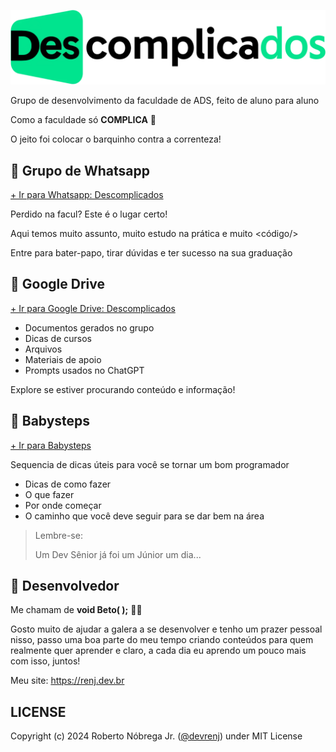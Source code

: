 ![Logo Descomplicados](./src/img/LogoDescomplicados.png)

Grupo de desenvolvimento da faculdade de ADS, feito de aluno para aluno

Como a faculdade só **COMPLICA** 🤡

O jeito foi colocar o barquinho contra a correnteza!

## 🔹 Grupo de Whatsapp

[+ Ir para Whatsapp: Descomplicados](./grupo.html)

Perdido na facul? Este é o lugar certo!

Aqui temos muito assunto, muito estudo na prática e muito <código/>

Entre para bater-papo, tirar dúvidas e ter sucesso na sua graduação


## 🔹 Google Drive

[+ Ir para Google Drive: Descomplicados](./drive.html)

- Documentos gerados no grupo
- Dicas de cursos
- Arquivos
- Materiais de apoio
- Prompts usados no ChatGPT

Explore se estiver procurando conteúdo e informação!

## 🔹 Babysteps

[+ Ir para Babysteps](./babysteps.html)

Sequencia de dicas úteis para você se tornar um bom programador
- Dicas de como fazer 
- O que fazer
- Por onde começar
- O caminho que você deve seguir para se dar bem na área

> Lembre-se:
> 
> Um Dev Sênior já foi um Júnior um dia...

## 🔹 Desenvolvedor

Me chamam de **void Beto( );** 👨‍💻

Gosto muito de ajudar a galera a se desenvolver e tenho um prazer pessoal nisso, passo uma boa parte do meu tempo criando conteúdos para quem realmente quer aprender e claro, a cada dia eu aprendo um pouco mais com isso, juntos!

Meu site: https://renj.dev.br

## LICENSE

Copyright (c) 2024 Roberto Nóbrega Jr. ([@devrenj](https://www.github.com/devrenj)) under MIT License
